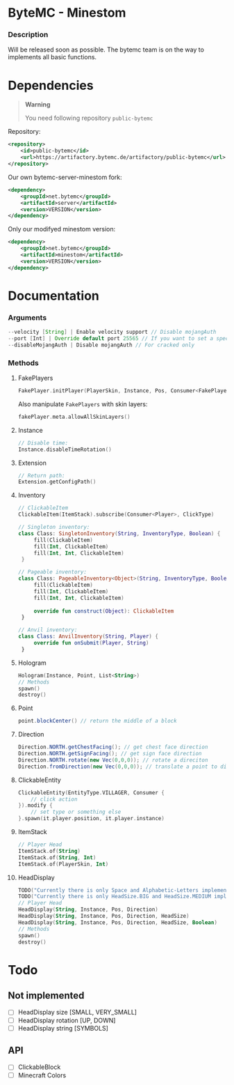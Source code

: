 # ByteMC - Minestom

### Description
Will be released soon as possible. The bytemc team is on the way to implements all basic functions.

# Dependencies

> **Warning**
>
> You need following repository `public-bytemc`

Repository:
```xml
<repository>
    <id>public-bytemc</id>
    <url>https://artifactory.bytemc.de/artifactory/public-bytemc</url>
</repository>
```

Our own bytemc-server-minestom fork: 
```xml 
<dependency>
    <groupId>net.bytemc</groupId>
    <artifactId>server</artifactId>
    <version>VERSION</version>
</dependency>
```

Only our modifyed minestom version:
```xml  
<dependency>
    <groupId>net.bytemc</groupId>
    <artifactId>minestom</artifactId>
    <version>VERSION</version>
</dependency>
```



# Documentation
### Arguments
```java
--velocity [String] | Enable velocity support // Disable mojangAuth
--port [Int] | Override default port 25565 // If you want to set a specific port
--disableMojangAuth | Disable mojangAuth // For cracked only
```

### Methods
1. FakePlayers
    ```kotlin
    FakePlayer.initPlayer(PlayerSkin, Instance, Pos, Consumer<FakePlayer>)
    ```
    Also manipulate `FakePlayers` with skin layers:
    ```kotlin
    fakePlayer.meta.allowAllSkinLayers()
    ```
2. Instance
    ```kotlin
    // Disable time:
    Instance.disableTimeRotation()
    ```
3. Extension
    ```kotlin
   // Return path:
   Extension.getConfigPath()
    ```
4. Inventory
   ```kotlin
   // ClickableItem
   ClickableItem(ItemStack).subscribe(Consumer<Player>, ClickType)
   
   // Singleton inventory:
   class Class: SingletonInventory(String, InventoryType, Boolean) { 
        fill(ClickableItem)
        fill(Int, ClickableItem)
        fill(Int, Int, ClickableItem)
    }
   
   // Pageable inventory:
   class Class: PageableInventory<Object>(String, InventoryType, Boolean, List<Object>) { 
        fill(ClickableItem)
        fill(Int, ClickableItem)
        fill(Int, Int, ClickableItem)
        
        override fun construct(Object): ClickableItem
    }
   
   // Anvil inventory:
   class Class: AnvilInventory(String, Player) { 
        override fun onSubmit(Player, String)
    }
   ```
5. Hologram
   ```kotlin
   Hologram(Instance, Point, List<String>)
   // Methods
   spawn()
   destroy()
   ```

6. Point
    ``` java
    point.blockCenter() // return the middle of a block
    ```

7. Direction
    ```java
    Direction.NORTH.getChestFacing(); // get chest face direction
    Direction.NORTH.getSignFacing(); // get sign face direction
    Direction.NORTH.rotate(new Vec(0,0,0)); // rotate a direciton 
    Direction.fromDirection(new Vec(0,0,0)); // translate a point to direction
    ```
8. ClickableEntity
    ```kotlin
    ClickableEntity(EntityType.VILLAGER, Consumer {
        // click action
    }).modify {
        // set type or something else
    }.spawn(it.player.position, it.player.instance)
    ```
9. ItemStack
    ```kotlin
    // Player Head
   ItemStack.of(String)
   ItemStack.of(String, Int)
   ItemStack.of(PlayerSkin, Int)
    ```
10. HeadDisplay
    ```kotlin
    TODO("Currently there is only Space and Alphabetic-Letters implemented!")
    TODO("Currently there is only HeadSize.BIG and HeadSize.MEDIUM implemented!")
    // Player Head
    HeadDisplay(String, Instance, Pos, Direction)
    HeadDisplay(String, Instance, Pos, Direction, HeadSize)
    HeadDisplay(String, Instance, Pos, Direction, HeadSize, Boolean)
    // Methods
    spawn()
    destroy()
    ```

# Todo
## Not implemented
- [ ] HeadDisplay size [SMALL, VERY_SMALL]
- [ ] HeadDisplay rotation [UP, DOWN]
- [ ] HeadDisplay string [SYMBOLS]

## API
- [ ] ClickableBlock
- [ ] Minecraft Colors
